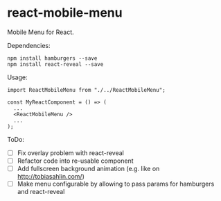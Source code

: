 # react-mobile-menu

Mobile Menu for React.

Dependencies:

```
npm install hamburgers --save
npm install react-reveal --save
```

Usage:

```JavaScript:
import ReactMobileMenu from "./../ReactMobileMenu";

const MyReactComponent = () => (
  ...
  <ReactMobileMenu />
  ...
);
```

ToDo:

* [ ] Fix overlay problem with react-reveal
* [ ] Refactor code into re-usable component
* [ ] Add fullscreen background animation (e.g. like on http://tobiasahlin.com/)
* [ ] Make menu configurable by allowing to pass params for hamburgers and react-reveal
